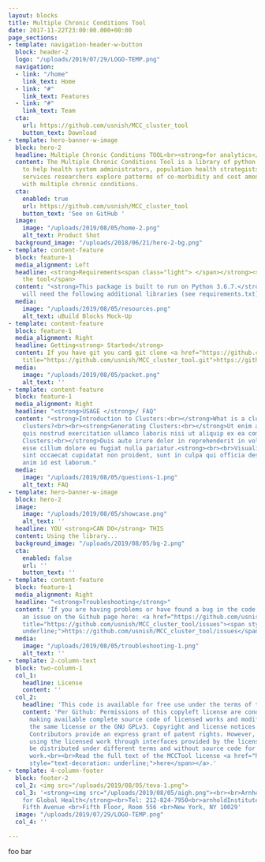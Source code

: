 ```yaml
---
layout: blocks
title: Multiple Chronic Conditions Tool
date: 2017-11-22T23:00:00.000+00:00
page_sections:
- template: navigation-header-w-button
  block: header-2
  logo: "/uploads/2019/07/29/LOGO-TEMP.png"
  navigation:
  - link: "/home"
    link_text: Home
  - link: "#"
    link_text: Features
  - link: "#"
    link_text: Team
  cta:
    url: https://github.com/usnish/MCC_cluster_tool
    button_text: Download
- template: hero-banner-w-image
  block: hero-2
  headline: Multiple Chronic Conditions TOOL<br><strong>for analytics</strong>
  content: The Multiple Chronic Conditions Tool is a library of python tools designed
    to help health system administrators, population health strategists, and health
    services researchers explore patterms of co-morbidity and cost among patients
    with multiple chronic conditions.
  cta:
    enabled: true
    url: https://github.com/usnish/MCC_cluster_tool
    button_text: 'See on GitHub '
  image:
    image: "/uploads/2019/08/05/home-2.png"
    alt_text: Product Shot
  background_image: "/uploads/2018/06/21/hero-2-bg.png"
- template: content-feature
  block: feature-1
  media_alignment: Left
  headline: <strong>Requirements<span class="light"> </span></strong><span class="light">for
    the tool</span>
  content: "<strong>This package is built to run on Python 3.6.7.</strong><br><br>You
    will need the following additional libraries (see requirements.txt):<br><br>seaborn==0.9.0<br>matplotlib==3.0.2<br>pandas==0.23.4<br>scipy==1.1.0<br>numpy==1.15.4"
  media:
    image: "/uploads/2019/08/05/resources.png"
    alt_text: uBuild Blocks Mock-Up
- template: content-feature
  block: feature-1
  media_alignment: Right
  headline: Getting<strong> Started</strong>
  content: If you have git you can$ git clone <a href="https://github.com/usnish/MCC_cluster_tool.git"
    title="https://github.com/usnish/MCC_cluster_tool.git">https://github.com/usnish/MCC_cluster_tool.git</a>
  media:
    image: "/uploads/2019/08/05/packet.png"
    alt_text: ''
- template: content-feature
  block: feature-1
  media_alignment: Right
  headline: "<strong>USAGE </strong>/ FAQ"
  content: "<strong>Introduction to Clusters:<br></strong>What is a cluster? Why utilize
    clusters?<br><br><strong>Generating Clusters:<br></strong>Ut enim ad minim veniam,
    quis nostrud exercitation ullamco laboris nisi ut aliquip ex ea commodo consequat.<br><strong><br>Sorting
    Clusters:<br></strong>Duis aute irure dolor in reprehenderit in voluptate velit
    esse cillum dolore eu fugiat nulla pariatur.<strong><br><br>Visualizing Clusters:<br></strong>Excepteur
    sint occaecat cupidatat non proident, sunt in culpa qui officia deserunt mollit
    anim id est laborum."
  media:
    image: "/uploads/2019/08/05/questions-1.png"
    alt_text: FAQ
- template: hero-banner-w-image
  block: hero-2
  image:
    image: "/uploads/2019/08/05/showcase.png"
    alt_text: ''
  headline: YOU <strong>CAN DO</strong> THIS
  content: Using the library...
  background_image: "/uploads/2019/08/05/bg-2.png"
  cta:
    enabled: false
    url: ''
    button_text: ''
- template: content-feature
  block: feature-1
  media_alignment: Right
  headline: "<strong>Troubleshooting</strong>"
  content: 'If you are having problems or have found a bug in the code, please raise
    an issue on the Github page here: <a href="https://github.com/usnish/MCC_cluster_tool/issues"
    title="https://github.com/usnish/MCC_cluster_tool/issues"><span style="text-decoration:
    underline;">https://github.com/usnish/MCC_cluster_tool/issues</span></a>'
  media:
    image: "/uploads/2019/08/05/troubleshooting-1.png"
    alt_text: ''
- template: 2-column-text
  block: two-column-1
  col_1:
    headline: License
    content: ''
  col_2:
    headline: 'This code is available for free use under the terms of the GNU LGPLv3. '
    content: 'Per Github: Permissions of this copyleft license are conditioned on
      making available complete source code of licensed works and modifications under
      the same license or the GNU GPLv3. Copyright and license notices must be preserved.
      Contributors provide an express grant of patent rights. However, a larger work
      using the licensed work through interfaces provided by the licensed work may
      be distributed under different terms and without source code for the larger
      work.<br><br>Read the full text of the MCCTool license <a href="https://github.com/usnish/MCC_cluster_tool/blob/master/LICENSE"><span
      style="text-decoration: underline;">here</span></a>.'
- template: 4-column-footer
  block: footer-2
  col_2: <img src="/uploads/2019/08/05/teva-1.png">
  col_3: '<strong><img src="/uploads/2019/08/05/aigh.png"><br><br>Arnhold Institute
    for Global Health</strong><br>Tel: 212-824-7950<br>arnholdInstitute@mssm.edu<br><br>1216
    Fifth Avenue <br>Fifth Floor, Room 556 <br>New York, NY 10029'
  image: "/uploads/2019/07/29/LOGO-TEMP.png"
  col_4: ''

---
```

foo bar